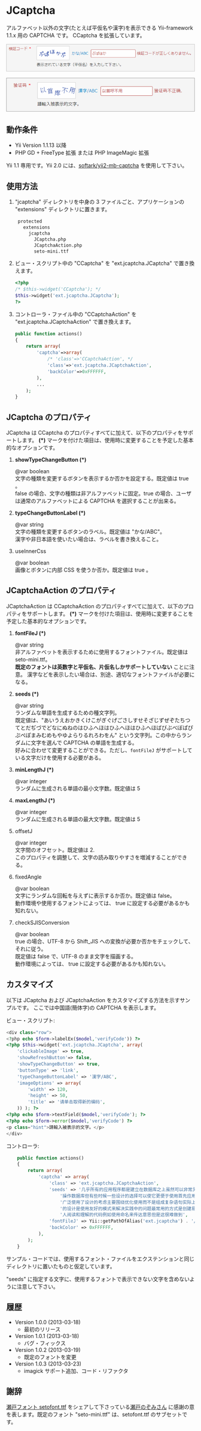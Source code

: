 JCaptcha
========

アルファベット以外の文字(たとえば平仮名や漢字)を表示できる Yii-framework 1.1.x 用の CAPTCHA です。
CCaptcha を拡張しています。

![JCaptcha in Action](docs/jcaptcha.png "JCaptcha in Action")

![JCaptcha using Chinese characters](docs/jcaptcha-c.png "JCaptcha using Chinese characters")

動作条件
------------
+ Yii Version 1.1.13 以降
+ PHP GD + FreeType 拡張 または PHP ImageMagic 拡張

Yii 1.1 専用です。Yii 2.0 には、[softark/yii2-mb-captcha](https://github.com/softark/yii2-mb-captcha) を使用して下さい。

使用方法
--------
1. "jcaptcha" ディレクトリを中身の 3 ファイルごと、アプリケーションの "extensions" ディレクトリに置きます。

		protected
		  extensions
		    jcaptcha
		      JCaptcha.php
		      JCaptchaAction.php
		      seto-mini.ttf

2. ビュー・スクリプト中の "CCaptcha" を "ext.jcaptcha.JCaptcha" で置き換えます。

	```php
	<?php
	/* $this->widget('CCaptcha'); */
	$this->widget('ext.jcaptcha.JCaptcha');
	?>
	```

3. コントローラ・ファイル中の "CCaptchaAction" を "ext.jcaptcha.JCaptchaAction" で置き換えます。

	```php
	public function actions()
	{
		return array(
			'captcha'=>array(
				/* 'class'=>'CCaptchaAction', */
				'class'=>'ext.jcaptcha.JCaptchaAction',
				'backColor'=>0xFFFFFF,
			),
			...
		);
	}
	```

JCaptcha のプロパティ
-------------------
JCaptcha は CCaptcha のプロパティすべてに加えて、以下のプロパティをサポートします。
**(*)** マークを付けた項目は、使用時に変更することを予定した基本的なオプションです。

1. **showTypeChangeButton (*)**

	@var boolean  
	文字の種類を変更するボタンを表示するか否かを設定する。既定値は true 。  
	false の場合、文字の種類は非アルファベットに固定。true の場合、ユーザは通常のアルファベットによる CAPTCHA を選択することが出来る。

2. **typeChangeButtonLabel (*)**

	@var string  
	文字の種類を変更するボタンのラベル。既定値は "かな/ABC"。  
	漢字や非日本語を使いたい場合は、ラベルを書き換えること。

3. useInnerCss

	@var boolean  
	画像とボタンに内部 CSS を使うか否か。既定値は true 。

JCaptchaAction のプロパティ
-------------------------
JCaptchaAction は CCaptchaAction のプロパティすべてに加えて、以下のプロパティをサポートします。
**(*)** マークを付けた項目は、使用時に変更することを予定した基本的なオプションです。

1. **fontFileJ (*)**

	@var string  
	非アルファベットを表示するために使用するフォントファイル。既定値は seto-mini.ttf。  
	**既定のフォントは英数字と平仮名、片仮名しかサポートしていない** ことに注意。
	漢字などを表示したい場合は、別途、適切なフォントファイルが必要になる。

2. **seeds (*)**

	@var string  
	ランダムな単語を生成するための種文字列。  
	既定値は、"あいうえおかきくけこがぎぐげごさしすせそざじずぜぞたちつてとだぢづでどなにぬねのはひふへほはひふへほはひふへほばびぶべぼぱぴぷぺぽまみむめもやゆよらりるれろわをん" という文字列。この中からランダムに文字を選んで CAPTCHA の単語を生成する。  
	好みに合わせて変更することができる。ただし、`fontFileJ` がサポートしている文字だけを使用する必要がある。

3. **minLengthJ (*)**

	@var integer  
	ランダムに生成される単語の最小文字数。既定値は 5

4. **maxLengthJ (*)**

	@var integer  
	ランダムに生成される単語の最大文字数。既定値は 5

5. offsetJ

	@var integer  
	文字間のオフセット。既定値は 2.  
	このプロパティを調整して、文字の読み取りやすさを増減することができる。

6. fixedAngle

	@var boolean  
	文字にランダムな回転を与えずに表示するか否か。既定値は false。  
	動作環境や使用するフォントによっては、 true に設定する必要があるかも知れない。

7. checkSJISConversion

	@var boolean  
	true の場合、UTF-8 から Shift_JIS への変換が必要か否かをチェックして、それに従う。  
	既定値は false で、UTF-8 のまま文字を描画する。  
	動作環境によっては、 true に設定する必要があるかも知れない。

カスタマイズ
------------

以下は JCaptcha および JCaptchaAction をカスタマイズする方法を示すサンプルです。
ここでは中国語(簡体字)の CAPTCHA を表示します。

ビュー・スクリプト:

```php
<div class="row">
<?php echo $form->labelEx($model,'verifyCode')) ?>
<?php $this->widget('ext.jcaptcha.JCaptcha', array(
	'clickableImage' => true,
	'showRefreshButton'=> false,
	'showTypeChangeButton' => true,
	'buttonType' => 'link',
	'typeChangeButtonLabel' => '漢字/ABC',
	'imageOptions' => array(
		'width' => 120,
		'height' => 50,
		'title' => '请单击取得新的编码',
	)) ); ?>
<?php echo $form->textField($model,'verifyCode'); ?>
<?php echo $form->error($model,'verifyCode') ?>
<p class="hint">請輸入被表示的文字。</p>
</div>
```

コントローラ:

```php
	public function actions()
	{
		return array(
			'captcha' => array(
				'class' => 'ext.jcaptcha.JCaptchaAction',
				'seeds' => '几乎所有的应用程序都是建立在数据库之上虽然可以非常灵活的' .
					'操作数据库但有些时候一些设计的选择可以使它更便于使用首先应用程序' .
					'广泛使用了设计的考虑主要围绕优化使用而不是组成复杂语句实际上大多' .
					'的设计是使用友好的模式来解决实践中的问题最常用的方式是创建易于被' .
					'人阅读和理解的代码例如使用命名来传达意思但是这很难做到',
				'fontFileJ' => Yii::getPathOfAlias('ext.jcaptcha') . '/gbsn00lp.ttf',
				'backColor' => 0xFFFFFF,
			),
		);
	}

```

サンプル・コードでは、使用するフォント・ファイルをエクステンションと同じディレクトリに置いたものと仮定しています。

"seeds" に指定する文字に、使用するフォントで表示できない文字を含めないように注意して下さい。

履歴
----

+ Version 1.0.0 (2013-03-18)
	+ 最初のリリース
+ Version 1.0.1 (2013-03-18)
	+ バグ・フィックス
+ Version 1.0.2 (2013-03-19)
	+ 既定のフォントを変更
+ Version 1.0.3 (2013-03-23)
	+ imagick サポート追加、コード・リファクタ

謝辞
----
[瀬戸フォント setofont.ttf](http://nonty.net/item/font/setofont.php) をシェアして下さっている[瀬戸のぞみさん](http://nonty.net/about/) に感謝の意を表します。既定のフォント "seto-mini.ttf" は、setofont.ttf のサブセットです。
